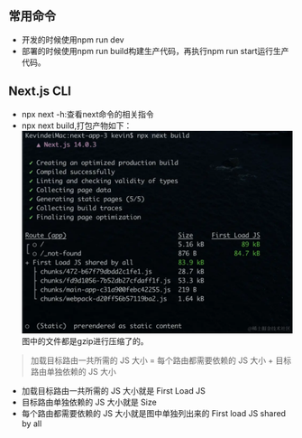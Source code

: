 ## 常用命令
- 开发的时候使用npm run dev
- 部署的时候使用npm run build构建生产代码，再执行npm run start运行生产代码。
## Next.js CLI
- npx next -h:查看next命令的相关指令
- npx next build,打包产物如下：
![alt text](image.png)
图中的文件都是gzip进行压缩了的。
> 加载目标路由一共所需的 JS 大小 = 每个路由都需要依赖的 JS 大小 + 目标路由单独依赖的 JS 大小
- 加载目标路由一共所需的 JS 大小就是 First Load JS
- 目标路由单独依赖的 JS 大小就是 Size
- 每个路由都需要依赖的 JS 大小就是图中单独列出来的 First load JS shared by all
